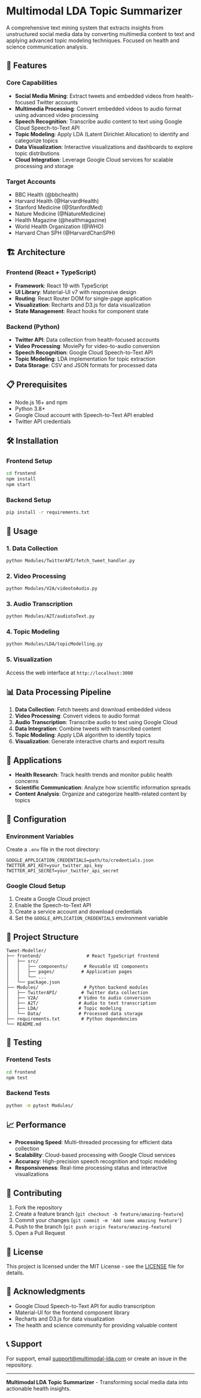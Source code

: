 # Multimodal LDA Topic Summarizer

A comprehensive text mining system that extracts insights from unstructured social media data by converting multimedia content to text and applying advanced topic modeling techniques. Focused on health and science communication analysis.

## 🚀 Features

### Core Capabilities
- **Social Media Mining**: Extract tweets and embedded videos from health-focused Twitter accounts
- **Multimedia Processing**: Convert embedded videos to audio format using advanced video processing
- **Speech Recognition**: Transcribe audio content to text using Google Cloud Speech-to-Text API
- **Topic Modeling**: Apply LDA (Latent Dirichlet Allocation) to identify and categorize topics
- **Data Visualization**: Interactive visualizations and dashboards to explore topic distributions
- **Cloud Integration**: Leverage Google Cloud services for scalable processing and storage

### Target Accounts
- BBC Health (@bbchealth)
- Harvard Health (@HarvardHealth)
- Stanford Medicine (@StanfordMed)
- Nature Medicine (@NatureMedicine)
- Health Magazine (@healthmagazine)
- World Health Organization (@WHO)
- Harvard Chan SPH (@HarvardChanSPH)

## 🏗️ Architecture

### Frontend (React + TypeScript)
- **Framework**: React 19 with TypeScript
- **UI Library**: Material-UI v7 with responsive design
- **Routing**: React Router DOM for single-page application
- **Visualization**: Recharts and D3.js for data visualization
- **State Management**: React hooks for component state

### Backend (Python)
- **Twitter API**: Data collection from health-focused accounts
- **Video Processing**: MoviePy for video-to-audio conversion
- **Speech Recognition**: Google Cloud Speech-to-Text API
- **Topic Modeling**: LDA implementation for topic extraction
- **Data Storage**: CSV and JSON formats for processed data

## 📋 Prerequisites

- Node.js 16+ and npm
- Python 3.8+
- Google Cloud account with Speech-to-Text API enabled
- Twitter API credentials

## 🛠️ Installation

### Frontend Setup
```bash
cd frontend
npm install
npm start
```

### Backend Setup
```bash
pip install -r requirements.txt
```

## 🚀 Usage

### 1. Data Collection
```bash
python Modules/TwitterAPI/fetch_tweet_handler.py
```

### 2. Video Processing
```bash
python Modules/V2A/videotoAudio.py
```

### 3. Audio Transcription
```bash
python Modules/A2T/audiotoText.py
```

### 4. Topic Modeling
```bash
python Modules/LDA/topicModelling.py
```

### 5. Visualization
Access the web interface at `http://localhost:3000`

## 📊 Data Processing Pipeline

1. **Data Collection**: Fetch tweets and download embedded videos
2. **Video Processing**: Convert videos to audio format
3. **Audio Transcription**: Transcribe audio to text using Google Cloud
4. **Data Integration**: Combine tweets with transcribed content
5. **Topic Modeling**: Apply LDA algorithm to identify topics
6. **Visualization**: Generate interactive charts and export results

## 🎯 Applications

- **Health Research**: Track health trends and monitor public health concerns
- **Scientific Communication**: Analyze how scientific information spreads
- **Content Analysis**: Organize and categorize health-related content by topics

## 🔧 Configuration

### Environment Variables
Create a `.env` file in the root directory:
```
GOOGLE_APPLICATION_CREDENTIALS=path/to/credentials.json
TWITTER_API_KEY=your_twitter_api_key
TWITTER_API_SECRET=your_twitter_api_secret
```

### Google Cloud Setup
1. Create a Google Cloud project
2. Enable the Speech-to-Text API
3. Create a service account and download credentials
4. Set the `GOOGLE_APPLICATION_CREDENTIALS` environment variable

## 📁 Project Structure

```
Tweet-Modeller/
├── frontend/                 # React TypeScript frontend
│   ├── src/
│   │   ├── components/      # Reusable UI components
│   │   ├── pages/          # Application pages
│   │   └── ...
│   └── package.json
├── Modules/                 # Python backend modules
│   ├── TwitterAPI/         # Twitter data collection
│   ├── V2A/               # Video to audio conversion
│   ├── A2T/               # Audio to text transcription
│   ├── LDA/               # Topic modeling
│   └── Data/              # Processed data storage
├── requirements.txt        # Python dependencies
└── README.md
```

## 🧪 Testing

### Frontend Tests
```bash
cd frontend
npm test
```

### Backend Tests
```bash
python -m pytest Modules/
```

## 📈 Performance

- **Processing Speed**: Multi-threaded processing for efficient data collection
- **Scalability**: Cloud-based processing with Google Cloud services
- **Accuracy**: High-precision speech recognition and topic modeling
- **Responsiveness**: Real-time processing status and interactive visualizations

## 🤝 Contributing

1. Fork the repository
2. Create a feature branch (`git checkout -b feature/amazing-feature`)
3. Commit your changes (`git commit -m 'Add some amazing feature'`)
4. Push to the branch (`git push origin feature/amazing-feature`)
5. Open a Pull Request

## 📄 License

This project is licensed under the MIT License - see the [LICENSE](LICENSE) file for details.

## 🙏 Acknowledgments

- Google Cloud Speech-to-Text API for audio transcription
- Material-UI for the frontend component library
- Recharts and D3.js for data visualization
- The health and science community for providing valuable content

## 📞 Support

For support, email support@multimodal-lda.com or create an issue in the repository.

---

**Multimodal LDA Topic Summarizer** - Transforming social media data into actionable health insights.
